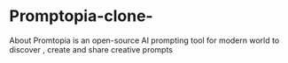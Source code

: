 # Promptopia-clone-
About Promtopia is an open-source AI prompting tool for modern world to discover , create and share creative prompts
